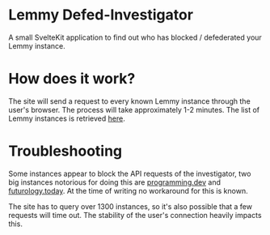 # Lemmy Defed-Investigator
A small SvelteKit application to find out who has blocked / defederated your Lemmy instance.

# How does it work?
The site will send a request to every known Lemmy instance through the user's browser. The process will take approximately 1-2 minutes. The list of Lemmy instances is retrieved [here](https://github.com/maltfield/awesome-lemmy-instances).

# Troubleshooting
Some instances appear to block the API requests of the investigator, two big instances notorious for doing this are [programming.dev](https://programming.dev/) and [futurology.today](https://futurology.today/). At the time of writing no workaround for this is known.

The site has to query over 1300 instances, so it's also possible that a few requests will time out. The stability of the user's connection heavily impacts this.